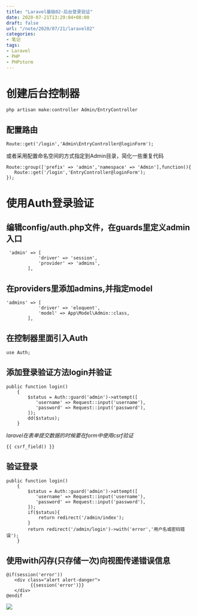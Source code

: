 ```yaml
---
title: "Laravel基础02-后台登录验证"
date: 2020-07-21T13:29:04+08:00
draft: false
url: "/note/2020/07/21/laravel02"
categories: 
- 笔记
tags: 
- Laravel
- PHP
- PHPstorm
---
```

# 创建后台控制器
```angularjs
php artisan make:controller Admin/EntryController
```
## 配置路由
```angularjs
Route::get('/login','Admin\EntryController@loginForm');
```
或者采用配置命名空间的方式指定到Admin目录，简化一些重复代码   
```angularjs
Route::group(['prefix' => 'admin','namespace' => 'Admin'],function(){
   Route::get('/login','EntryController@loginForm');
});
```
# 使用Auth登录验证
## 编辑config/auth.php文件，在guards里定义admin入口   
```angularjs
 'admin' => [
            'driver' => 'session',
            'provider' => 'admins',
        ],
```
## 在providers里添加admins,并指定model   
```angularjs
'admins' => [
            'driver' => 'eloquent',
            'model' => App\Model\Admin::class,
        ],
```
## 在控制器里面引入Auth   
```angularjs
use Auth;
```
## 添加登录验证方法login并验证   
```angularjs
public function login()
    {
        $status = Auth::guard('admin')->attempt([
           'username' => Request::input('username'),
           'password' => Request::input('password'),
        ]);
        dd($status);
    }
```
_laravel在表单提交数据的时候要在form中使用csrf验证_
```angularjs
{{ csrf_field() }}
```
## 验证登录
```angularjs
public function login()
    {
        $status = Auth::guard('admin')->attempt([
           'username' => Request::input('username'),
           'password' => Request::input('password'),
        ]);
        if($status){
            return redirect('/admin/index');
        }
        return redirect('/admin/login')->with('error','用户名或密码错误');
    }
```
## 使用with闪存(只存储一次)向视图传递错误信息   
```angularjs
@if(session('error'))
   <div class="alert alert-danger">
         {{session('error')}}
   </div>
@endif
```
![](/images/202007221645.png)

